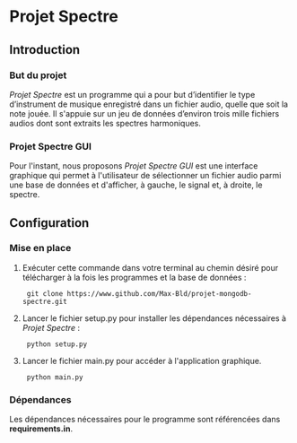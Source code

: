 # Projet Spectre

## Introduction

### But du projet

*Projet Spectre* est un programme qui a pour but d’identifier le type d’instrument de musique enregistré dans un fichier audio, quelle que soit la note jouée. Il s'appuie sur un jeu de données d’environ trois mille fichiers audios dont sont extraits les spectres harmoniques.

### Projet Spectre GUI

Pour l'instant, nous proposons *Projet Spectre GUI* est une interface graphique qui permet à l'utilisateur de sélectionner un fichier audio parmi une base de données et d'afficher, à gauche, le signal et, à droite, le spectre.

## Configuration

### Mise en place

1. Exécuter cette commande dans votre terminal au chemin désiré pour télécharger à la fois les programmes et la base de données :

        git clone https://www.github.com/Max-Bld/projet-mongodb-spectre.git

2. Lancer le fichier setup.py pour installer les dépendances nécessaires à *Projet Spectre* :

        python setup.py

3. Lancer le fichier main.py pour accéder à l'application graphique.

        python main.py

### Dépendances

Les dépendances nécessaires pour le programme sont référencées dans **requirements.in**.
